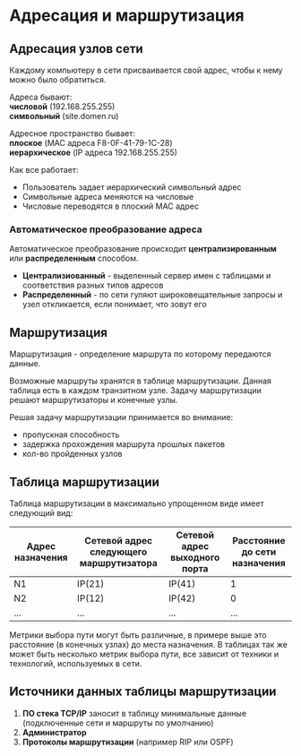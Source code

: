 # Адресация и маршрутизация
## Адресация узлов сети
Каждому компьютеру в сети присваивается свой адрес, чтобы к нему можно было обратиться.

Адреса бывают:  
**числовой** (192.168.255.255)  
**символьный** (site.domen.ru)

Адресное пространство бывает:  
**плоское** (MAC адреса F8-0F-41-79-1C-28)  
**иерархическое** (IP адреса 192.168.255.255)

Как все работает:  
- Пользователь задает иерархический символьный адрес
- Символьные адреса меняются на числовые
- Числовые переводятся в плоский MAC адрес

### Автоматическое преобразование адреса
Автоматическое преобразование происходит **централизированным** или **распределенным** способом.  

- **Централизиованный** - выделенный сервер имен с таблицами и соответствия разных типов адресов
- **Распределенный** - по сети гуляют широковещательные запросы и узел откликается, если понимает, что зовут его

## Маршрутизация
Маршрутизация - определение маршрута по которому передаются данные.

Возможные маршруты хранятся в таблице маршрутизации. Данная таблица есть в каждом транзитном узле. 
Задачу маршрутизации решают маршрутизаторы и конечные узлы.

Решая задачу маршрутизации принимается во внимание:
- пропускная способность
- задержка прохождения маршрута прошлых пакетов
- кол-во пройденных узлов

## Таблица маршрутизации 
Таблица маршрутизации в максимально упрощенном виде имеет следующий вид:  

| Адрес назначения | Сетевой адрес следующего маршрутизатора | Сетевой адрес выходного порта | Расстояние до сети назначения |
|------------------|-----------------------------------------|-------------------------------|-------------------------------|
| N1               | IP(21)                                  | IP(41)                        | 1                             |
| N2               | IP(12)                                  | IP(42)                        | 0                             |
| ...              | ...                                     | ...                           | ...                           |

Метрики выбора пути могут быть различные, в примере выше это расстояние (в конечных узлах) до места назначения. 
В таблицах так же может быть несколько метрик выбора пути, все зависит от техники и технологий, используемых в сети.

## Источники данных таблицы маршрутизации
1) **ПО стека TCP/IP** заносит в таблицу минимальные данные (подключенные сети и маршруты по умолчанию)
2) **Администратор**
3) **Протоколы маршрутизации** (например RIP или OSPF)